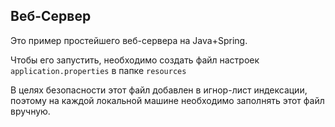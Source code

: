 ## Веб-Сервер

Это пример простейшего веб-сервера на Java+Spring.

Чтобы его запустить, необходимо создать файл настроек
`application.properties` в папке `resources`

В целях безопасности этот файл добавлен в игнор-лист 
индексации, поэтому на каждой локальной машине
необходимо заполнять этот файл вручную.

